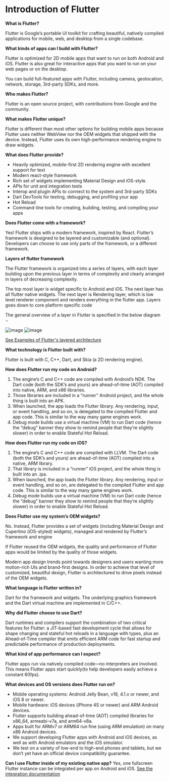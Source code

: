 # Introduction of Flutter

**What is Flutter?**

Flutter is Google’s portable UI toolkit for crafting beautiful, natively compiled applications for mobile, web, and desktop from a single codebase.

**What kinds of apps can I build with Flutter?**

Flutter is optimized for 2D mobile apps that want to run on both Android and iOS. Flutter is also great for interactive apps that you want to run on your web pages or on the desktop.

You can build full-featured apps with Flutter, including camera, geolocation, network, storage, 3rd-party SDKs, and more.

**Who makes Flutter?**

Flutter is an open source project, with contributions from Google and the community.

**What makes Flutter unique?**

Flutter is different than most other options for building mobile apps because Flutter uses neither WebView nor the OEM widgets that shipped with the device. Instead, Flutter uses its own high-performance rendering engine to draw widgets.

**What does Flutter provide?**
* Heavily optimized, mobile-first 2D rendering engine with excellent support for text
* Modern react-style framework
* Rich set of widgets implementing Material Design and iOS-style.
* APIs for unit and integration tests
* Interop and plugin APIs to connect to the system and 3rd-party SDKs
* Dart DevTools for testing, debugging, and profiling your app
* Hot Reload
* Command-line tools for creating, building, testing, and compiling your apps

**Does Flutter come with a framework?**

Yes! Flutter ships with a modern framework, inspired by React. Flutter’s framework is designed to be layered and customizable (and optional). Developers can choose to use only parts of the framework, or a different framework.

**Layers of flutter framework**

The Flutter framework is organized into a series of layers, with each layer building upon the previous layer in terms of complexity and clearly arranged in layers of decreasing complexity. 

The top most layer is widget specific to Android and iOS. The next layer has all flutter native widgets. The next layer is Rendering layer, which is low level renderer component and renders everything in the flutter app. Layers goes down to core platform specific code

The general overview of a layer in Flutter is specified in the below diagram −

![image]()
![image]()

[See Examples of Flutter's layered architecture](https://github.com/flutter/flutter/tree/master/examples/layers)

**What technology is Flutter built with?**

Flutter is built with C, C++, Dart, and Skia (a 2D rendering engine).

**How does Flutter run my code on Android?**
1. The engine’s C and C++ code are compiled with Android’s NDK. The Dart code (both the SDK’s and yours) are ahead-of-time (AOT) compiled into native, ARM, and x86 libraries. 
2. Those libraries are included in a “runner” Android project, and the whole thing is built into an APK. 
3. When launched, the app loads the Flutter library. Any rendering, input, or event handling, and so on, is delegated to the compiled Flutter and app code. This is similar to the way many game engines work.
4. Debug mode builds use a virtual machine (VM) to run Dart code (hence the “debug” banner they show to remind people that they’re slightly slower) in order to enable Stateful Hot Reload.

**How does Flutter run my code on iOS?**

1. The engine’s C and C++ code are compiled with LLVM. The Dart code (both the SDK’s and yours) are ahead-of-time (AOT) compiled into a native, ARM library. 
2. That library is included in a “runner” iOS project, and the whole thing is built into an .ipa.
3. When launched, the app loads the Flutter library. Any rendering, input or event handling, and so on, are delegated to the compiled Flutter and app code. This is similar to the way many game engines work.
4. Debug mode builds use a virtual machine (VM) to run Dart code (hence the “debug” banner they show to remind people that they’re slightly slower) in order to enable Stateful Hot Reload.

**Does Flutter use my system’s OEM widgets?**

No. Instead, Flutter provides a set of widgets (including Material Design and Cupertino (iOS-styled) widgets), managed and rendered by Flutter’s framework and engine

If Flutter reused the OEM widgets, the quality and performance of Flutter apps would be limited by the quality of those widgets.

Modern app design trends point towards designers and users wanting more motion-rich UIs and brand-first designs. In order to achieve that level of customized, beautiful design, Flutter is architectured to drive pixels instead of the OEM widgets.

**What language is Flutter written in?**

Dart for the framework and widgets. The underlying graphics framework and the Dart virtual machine are implemented in C/C++.

**Why did Flutter choose to use Dart?**

Dart runtimes and compilers support the combination of two critical features for Flutter: a JIT-based fast development cycle that allows for shape changing and stateful hot reloads in a language with types, plus an Ahead-of-Time compiler that emits efficient ARM code for fast startup and predictable performance of production deployments.

**What kind of app performance can I expect?**

Flutter apps run via natively compiled code—no interpreters are involved. This means Flutter apps start quickly(to help developers easily achieve a constant 60fps).

**What devices and OS versions does Flutter run on?**
- Mobile operating systems: Android Jelly Bean, v16, 4.1.x or newer, and iOS 8 or newer.
- Mobile hardware: iOS devices (iPhone 4S or newer) and ARM Android devices.
- Flutter supports building ahead-of-time (AOT) compiled libraries for x86_64, armeabi-v7a, and arm64-v8a.
- Apps built for ARMv7 or ARM64 run fine (using ARM emulation) on many x86 Android devices.
- We support developing Flutter apps with Android and iOS devices, as well as with Android emulators and the iOS simulator.
- We test on a variety of low-end to high-end phones and tablets, but we don’t yet have an official device compatibility guarantee.

**Can I use Flutter inside of my existing native app?**
Yes, one fullscreen Flutter instance can be integrated per app on Android and iOS. [See the integration documentation](https://flutter.dev/docs/development/add-to-app)
